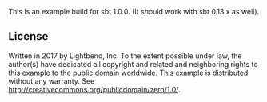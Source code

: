 This is an example build for sbt 1.0.0. (It should work with sbt 0.13.x as well).

License
-------
Written in 2017 by Lightbend, Inc.
To the extent possible under law, the author(s) have dedicated all copyright and related and neighboring rights to
this example to the public domain worldwide. This example is distributed without any warranty.
See <http://creativecommons.org/publicdomain/zero/1.0/>.
